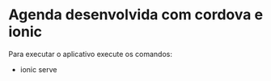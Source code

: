 # Agenda desenvolvida com cordova e ionic

Para executar o aplicativo execute os comandos:

* ionic serve
